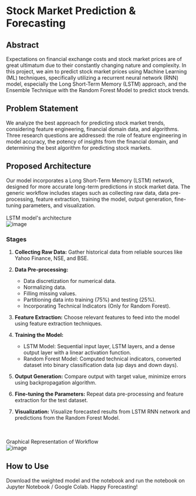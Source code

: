 # Stock Market Prediction & Forecasting

## Abstract

Expectations on financial exchange costs and stock market prices are of great ultimatum due to their constantly changing nature and complexity. In this project, we aim to predict stock market prices using Machine Learning (ML) techniques, specifically utilizing a recurrent neural network (RNN) model, especially the Long Short-Term Memory (LSTM) approach, and the Ensemble Technique with the Random Forest Model to predict stock trends.

## Problem Statement

We analyze the best approach for predicting stock market trends, considering feature engineering, financial domain data, and algorithms. Three research questions are addressed: the role of feature engineering in model accuracy, the potency of insights from the financial domain, and determining the best algorithm for predicting stock markets.

## Proposed Architecture

Our model incorporates a Long Short-Term Memory (LSTM) network, designed for more accurate long-term predictions in stock market data. The generic workflow includes stages such as collecting raw data, data pre-processing, feature extraction, training the model, output generation, fine-tuning parameters, and visualization.
\
\
LSTM model's architecture \
<img alt="image" src="https://github.com/rahult18/Stock-Market-Prediction-and-Forecasting/assets/59415849/50ed2174-063a-4349-a448-7dbf9fde04eb">


### Stages

1. **Collecting Raw Data:** Gather historical data from reliable sources like Yahoo Finance, NSE, and BSE.

2. **Data Pre-processing:**
   - Data discretization for numerical data.
   - Normalizing data.
   - Filling missing values.
   - Partitioning data into training (75%) and testing (25%).
   - Incorporating Technical Indicators (Only for Random Forest).

3. **Feature Extraction:** Choose relevant features to feed into the model using feature extraction techniques.

4. **Training the Model:**
   - LSTM Model: Sequential input layer, LSTM layers, and a dense output layer with a linear activation function.
   - Random Forest Model: Computed technical indicators, converted dataset into binary classification data (up days and down days).

5. **Output Generation:** Compare output with target value, minimize errors using backpropagation algorithm.

6. **Fine-tuning the Parameters:** Repeat data pre-processing and feature extraction for the test dataset.

7. **Visualization:** Visualize forecasted results from LSTM RNN network and predictions from the Random Forest Model.
   
\
\
Graphical Representation of Workflow
\
<img alt="image" src="https://github.com/rahult18/Stock-Market-Prediction-and-Forecasting/assets/59415849/d6560172-d764-407c-9abc-bdc65f067572">


## How to Use

Download the weighted model and the notebook and run the notebook on Jupyter Notebook / Google Colab. Happy Forecasting!
